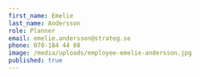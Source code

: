 ```yaml
---
first_name: Emelie
last_name: Andersson
role: Planner
email: emelie.andersson@strateg.se
phone: 070-184 44 08
image: /media/uploads/employee-emelie-andersson.jpg
published: true
---
```

